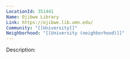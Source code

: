 ```yaml
---
LocationId: 351441
Name: Ojibwe Library
Link: https://ojibwe.lib.umn.edu/
Community: "[[University]]"
Neighborhood: "[[University (neighborhood)]]"
---
```


Description: